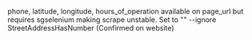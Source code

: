 phone, latitude, longitude, hours_of_operation available on page_url but requires sgselenium making scrape unstable. Set to "<INACCESSIBLE>"
--ignore StreetAddressHasNumber (Confirmed on website)
